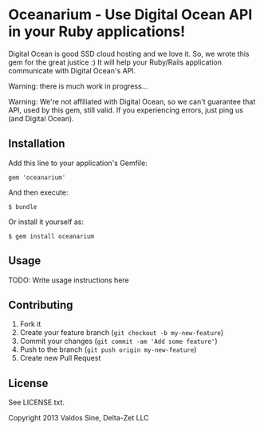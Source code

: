 # Oceanarium - Use Digital Ocean API in your Ruby applications!

Digital Ocean is good SSD cloud hosting and we love it. So, we wrote this gem for the great justice :) It will help your Ruby/Rails application communicate with Digital Ocean's API.

Warning: there is much work in progress...

Warning: We're not affiliated with Digital Ocean, so we can't guarantee that API, used by this gem, still valid. If you experiencing errors, just ping us (and Digital Ocean).

## Installation

Add this line to your application's Gemfile:

    gem 'oceanarium'

And then execute:

    $ bundle

Or install it yourself as:

    $ gem install oceanarium

## Usage

TODO: Write usage instructions here

## Contributing

1. Fork it
2. Create your feature branch (`git checkout -b my-new-feature`)
3. Commit your changes (`git commit -am 'Add some feature'`)
4. Push to the branch (`git push origin my-new-feature`)
5. Create new Pull Request

## License

See LICENSE.txt.

Copyright 2013 Valdos Sine, Delta-Zet LLC
